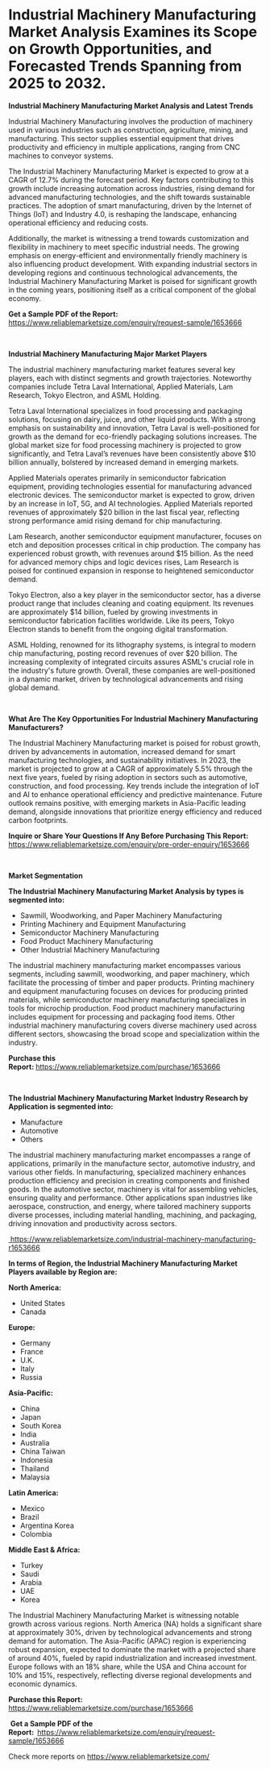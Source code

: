 <p><h1>Industrial Machinery Manufacturing Market Analysis Examines its Scope on Growth Opportunities, and Forecasted Trends Spanning from 2025 to 2032.</h1></p><p><strong>Industrial Machinery Manufacturing Market Analysis and Latest Trends</strong></p>
<p><p>Industrial Machinery Manufacturing involves the production of machinery used in various industries such as construction, agriculture, mining, and manufacturing. This sector supplies essential equipment that drives productivity and efficiency in multiple applications, ranging from CNC machines to conveyor systems.</p><p>The Industrial Machinery Manufacturing Market is expected to grow at a CAGR of 12.7% during the forecast period. Key factors contributing to this growth include increasing automation across industries, rising demand for advanced manufacturing technologies, and the shift towards sustainable practices. The adoption of smart manufacturing, driven by the Internet of Things (IoT) and Industry 4.0, is reshaping the landscape, enhancing operational efficiency and reducing costs.</p><p>Additionally, the market is witnessing a trend towards customization and flexibility in machinery to meet specific industrial needs. The growing emphasis on energy-efficient and environmentally friendly machinery is also influencing product development. With expanding industrial sectors in developing regions and continuous technological advancements, the Industrial Machinery Manufacturing Market is poised for significant growth in the coming years, positioning itself as a critical component of the global economy.</p></p>
<p><strong>Get a Sample PDF of the Report:&nbsp;</strong> <a href="https://www.reliablemarketsize.com/enquiry/request-sample/1653666?utm_campaign=2875&utm_medium=2&utm_source=Github&utm_content=ia&utm_term=05032025&utm_id=industrial-machinery-manufacturing">https://www.reliablemarketsize.com/enquiry/request-sample/1653666</a></p>
<p>&nbsp;</p>
<p><strong>Industrial Machinery Manufacturing Major Market Players</strong></p>
<p><p>The industrial machinery manufacturing market features several key players, each with distinct segments and growth trajectories. Noteworthy companies include Tetra Laval International, Applied Materials, Lam Research, Tokyo Electron, and ASML Holding.</p><p>Tetra Laval International specializes in food processing and packaging solutions, focusing on dairy, juice, and other liquid products. With a strong emphasis on sustainability and innovation, Tetra Laval is well-positioned for growth as the demand for eco-friendly packaging solutions increases. The global market size for food processing machinery is projected to grow significantly, and Tetra Laval’s revenues have been consistently above $10 billion annually, bolstered by increased demand in emerging markets.</p><p>Applied Materials operates primarily in semiconductor fabrication equipment, providing technologies essential for manufacturing advanced electronic devices. The semiconductor market is expected to grow, driven by an increase in IoT, 5G, and AI technologies. Applied Materials reported revenues of approximately $20 billion in the last fiscal year, reflecting strong performance amid rising demand for chip manufacturing.</p><p>Lam Research, another semiconductor equipment manufacturer, focuses on etch and deposition processes critical in chip production. The company has experienced robust growth, with revenues around $15 billion. As the need for advanced memory chips and logic devices rises, Lam Research is poised for continued expansion in response to heightened semiconductor demand.</p><p>Tokyo Electron, also a key player in the semiconductor sector, has a diverse product range that includes cleaning and coating equipment. Its revenues are approximately $14 billion, fueled by growing investments in semiconductor fabrication facilities worldwide. Like its peers, Tokyo Electron stands to benefit from the ongoing digital transformation.</p><p>ASML Holding, renowned for its lithography systems, is integral to modern chip manufacturing, posting record revenues of over $20 billion. The increasing complexity of integrated circuits assures ASML's crucial role in the industry's future growth. Overall, these companies are well-positioned in a dynamic market, driven by technological advancements and rising global demand.</p></p>
<p>&nbsp;</p>
<p><strong>What Are The Key Opportunities For Industrial Machinery Manufacturing Manufacturers?</strong></p>
<p><p>The Industrial Machinery Manufacturing market is poised for robust growth, driven by advancements in automation, increased demand for smart manufacturing technologies, and sustainability initiatives. In 2023, the market is projected to grow at a CAGR of approximately 5.5% through the next five years, fueled by rising adoption in sectors such as automotive, construction, and food processing. Key trends include the integration of IoT and AI to enhance operational efficiency and predictive maintenance. Future outlook remains positive, with emerging markets in Asia-Pacific leading demand, alongside innovations that prioritize energy efficiency and reduced carbon footprints.</p></p>
<p><strong>Inquire or Share Your Questions If Any Before Purchasing This Report:</strong> <a href="https://www.reliablemarketsize.com/enquiry/pre-order-enquiry/1653666?utm_campaign=2875&utm_medium=2&utm_source=Github&utm_content=ia&utm_term=05032025&utm_id=industrial-machinery-manufacturing">https://www.reliablemarketsize.com/enquiry/pre-order-enquiry/1653666</a></p>
<p>&nbsp;</p>
<p><strong>Market Segmentation</strong></p>
<p><strong>The Industrial Machinery Manufacturing Market Analysis by types is segmented into:</strong></p>
<p><ul><li>Sawmill, Woodworking, and Paper Machinery Manufacturing</li><li>Printing Machinery and Equipment Manufacturing</li><li>Semiconductor Machinery Manufacturing</li><li>Food Product Machinery Manufacturing</li><li>Other Industrial Machinery Manufacturing</li></ul></p>
<p><p>The industrial machinery manufacturing market encompasses various segments, including sawmill, woodworking, and paper machinery, which facilitate the processing of timber and paper products. Printing machinery and equipment manufacturing focuses on devices for producing printed materials, while semiconductor machinery manufacturing specializes in tools for microchip production. Food product machinery manufacturing includes equipment for processing and packaging food items. Other industrial machinery manufacturing covers diverse machinery used across different sectors, showcasing the broad scope and specialization within the industry.</p></p>
<p><strong>Purchase this Report:&nbsp;</strong><a href="https://www.reliablemarketsize.com/purchase/1653666?utm_campaign=2875&utm_medium=2&utm_source=Github&utm_content=ia&utm_term=05032025&utm_id=industrial-machinery-manufacturing">https://www.reliablemarketsize.com/purchase/1653666</a></p>
<p>&nbsp;</p>
<p><strong>The Industrial Machinery Manufacturing Market Industry Research by Application is segmented into:</strong></p>
<p><ul><li>Manufacture</li><li>Automotive</li><li>Others</li></ul></p>
<p><p>The industrial machinery manufacturing market encompasses a range of applications, primarily in the manufacture sector, automotive industry, and various other fields. In manufacturing, specialized machinery enhances production efficiency and precision in creating components and finished goods. In the automotive sector, machinery is vital for assembling vehicles, ensuring quality and performance. Other applications span industries like aerospace, construction, and energy, where tailored machinery supports diverse processes, including material handling, machining, and packaging, driving innovation and productivity across sectors.</p></p>
<p><a href="https://www.reliablemarketsize.com/industrial-machinery-manufacturing-r1653666?utm_campaign=2875&utm_medium=2&utm_source=Github&utm_content=ia&utm_term=05032025&utm_id=industrial-machinery-manufacturing">&nbsp;https://www.reliablemarketsize.com/industrial-machinery-manufacturing-r1653666</a></p>
<p><strong>In terms of Region, the Industrial Machinery Manufacturing Market Players available by Region are:</strong></p>
<p>
    <p> <strong> North America: </strong>
        <ul>
            <li>United States</li>
            <li>Canada</li>
        </ul>
        </p> 
    <p> <strong> Europe: </strong>
        <ul>
            <li>Germany</li>
            <li>France</li>
            <li>U.K.</li>
            <li>Italy</li>
            <li>Russia</li>
        </ul>
        </p> 
    <p> <strong> Asia-Pacific: </strong>
        <ul>
            <li>China</li>
            <li>Japan</li>
            <li>South Korea</li>
            <li>India</li>
            <li>Australia</li>
            <li>China Taiwan</li>
            <li>Indonesia</li>
            <li>Thailand</li>
            <li>Malaysia</li>
        </ul>
        </p> 
    <p> <strong> Latin America: </strong>
        <ul>
            <li>Mexico</li>
            <li>Brazil</li>
            <li>Argentina Korea</li>
            <li>Colombia</li>
        </ul>
        </p> 
    <p> <strong> Middle East & Africa: </strong>
        <ul>
            <li>Turkey</li>
            <li>Saudi</li>
            <li>Arabia</li>
            <li>UAE</li>
            <li>Korea</li>
        </ul>
    </p>
    </p>
<p><p>The Industrial Machinery Manufacturing Market is witnessing notable growth across various regions. North America (NA) holds a significant share at approximately 30%, driven by technological advancements and strong demand for automation. The Asia-Pacific (APAC) region is experiencing robust expansion, expected to dominate the market with a projected share of around 40%, fueled by rapid industrialization and increased investment. Europe follows with an 18% share, while the USA and China account for 10% and 15%, respectively, reflecting diverse regional developments and economic dynamics.</p></p>
<p><strong>Purchase this Report: </strong><a href="https://www.reliablemarketsize.com/purchase/1653666?utm_campaign=2875&utm_medium=2&utm_source=Github&utm_content=ia&utm_term=05032025&utm_id=industrial-machinery-manufacturing">https://www.reliablemarketsize.com/purchase/1653666</a></p>
<p>&nbsp;<strong>Get a Sample PDF of the Report:&nbsp;&nbsp;</strong><a href="https://www.reliablemarketsize.com/enquiry/request-sample/1653666?utm_campaign=2875&utm_medium=2&utm_source=Github&utm_content=ia&utm_term=05032025&utm_id=industrial-machinery-manufacturing">https://www.reliablemarketsize.com/enquiry/request-sample/1653666</a></p>
<p><strong></strong></p>
<p>Check more reports on <a href="https://www.reliablemarketsize.com/?utm_campaign=2875&utm_medium=2&utm_source=Github&utm_content=ia&utm_term=05032025&utm_id=industrial-machinery-manufacturing">https://www.reliablemarketsize.com/</a></p>